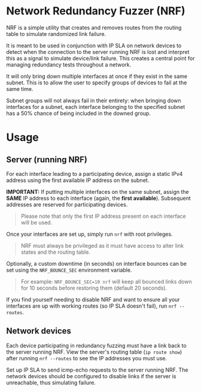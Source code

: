 # Network Redundancy Fuzzer (NRF)
NRF is a simple utility that creates and removes routes from the routing table to simulate randomized link failure.

It is meant to be used in conjunction with IP SLA on network devices to detect when the connection to the server running NRF is lost and interpret this as a signal to simulate device/link failure. This creates a central point for managing redundancy tests throughout a network.

It will only bring down multiple interfaces at once if they exist in the same subnet. This is to allow the user to specify groups of devices to fail at the same time.

Subnet groups will not always fail in their entirety: when bringing down interfaces for a subnet, each interface belonging to the specified subnet has a 50% chance of being included in the downed group.

# Usage
## Server (running NRF)
For each interface leading to a participating device, assign a static IPv4 address using the first available IP address on the subnet. 

**IMPORTANT:** If putting multiple interfaces on the same subnet, assign the **SAME** IP address to each interface (again, the **first available**). Subsequent addresses are reserved for participating devices.
>Please note that only the first IP address present on each interface will be used.

Once your interfaces are set up, simply run `nrf` with root privileges.
>NRF must always be privileged as it must have access to alter link states and the routing table.

Optionally, a custom downtime (in seconds) on interface bounces can be set using the `NRF_BOUNCE_SEC` environment variable.
>For example: `NRF_BOUNCE_SEC=10 nrf` will keep all bounced links down for 10 seconds before restoring them (default 20 seconds).

If you find yourself needing to disable NRF and want to ensure all your interfaces are up with working routes (so IP SLA doesn't fail), run `nrf --routes`.

## Network devices
Each device participating in redundancy fuzzing must have a link back to the server running NRF. View the server's routing table (`ip route show`) after running `nrf --routes` to see the IP addresses you must use.

Set up IP SLA to send icmp-echo requests to the server running NRF. The network devices should be configured to disable links if the server is unreachable, thus simulating failure.